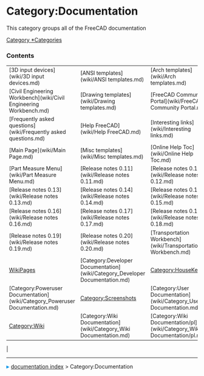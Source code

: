 # Category:Documentation
This category groups all of the FreeCAD documentation

[Category   *Categories](Category_Categories.md)

### Contents

|     |     |     |
| --- | --- | --- |
| [3D input devices](wiki/3D input devices.md) | [ANSI templates](wiki/ANSI templates.md) | [Arch templates](wiki/Arch templates.md) |
| [Civil Engineering Workbench](wiki/Civil Engineering Workbench.md) | [Drawing templates](wiki/Drawing templates.md) | [FreeCAD Community Portal](wiki/FreeCAD Community Portal.md) |
| [Frequently asked questions](wiki/Frequently asked questions.md) | [Help FreeCAD](wiki/Help FreeCAD.md) | [Interesting links](wiki/Interesting links.md) |
| [Main Page](wiki/Main Page.md) | [Misc templates](wiki/Misc templates.md) | [Online Help Toc](wiki/Online Help Toc.md) |
| [Part Measure Menu](wiki/Part Measure Menu.md) | [Release notes 0.11](wiki/Release notes 0.11.md) | [Release notes 0.12](wiki/Release notes 0.12.md) |
| [Release notes 0.13](wiki/Release notes 0.13.md) | [Release notes 0.14](wiki/Release notes 0.14.md) | [Release notes 0.15](wiki/Release notes 0.15.md) |
| [Release notes 0.16](wiki/Release notes 0.16.md) | [Release notes 0.17](wiki/Release notes 0.17.md) | [Release notes 0.18](wiki/Release notes 0.18.md) |
| [Release notes 0.19](wiki/Release notes 0.19.md) | [Release notes 0.20](wiki/Release notes 0.20.md) | [Transportation Workbench](wiki/Transportation Workbench.md) |
| [WikiPages](wiki/WikiPages.md) | [Category:Developer Documentation](wiki/Category_Developer Documentation.md) | [Category:HouseKeeping](wiki/Category_HouseKeeping.md) |
| [Category:Poweruser Documentation](wiki/Category_Poweruser Documentation.md) | [Category:Screenshots](wiki/Category_Screenshots.md) | [Category:User Documentation](wiki/Category_User Documentation.md) |
| [Category:Wiki](wiki/Category_Wiki.md) | [Category:Wiki Documentation](wiki/Category_Wiki Documentation.md) | [Category:Wiki Documentation/pl](wiki/Category_Wiki Documentation/pl.md) |
|



---
![](images/Right_arrow.png) [documentation index](../README.md) > Category:Documentation
